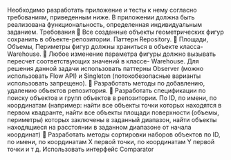 Необходимо разработать приложение и тесты к нему согласно
требованиям, приведенным ниже. В приложении должна быть реализована
функциональность, определенная индивидуальным заданием.
Требования
 Все созданные объекты геометрических фигур сохранить в объекте-репозитории. Паттерн
Repository.
 Площади, Объемы, Периметры фигур должны храниться в объекте класса-Warehouse.
 Любое изменение параметра фигуры должно вызывать пересчет соответствующих значений
в классе- Warehouse.
Для решения данной задачи использовать паттерны Observer (можно использовать Flow
API) и Singleton (потокобезопасные варианты использовать запрещено).
 Разработать методы по добавлению, удалению объектов репозитория.
 Разработать спецификации по поиску объектов и групп объектов в репозитории. По ID, по
имени, по координатам (например: найти все объекты точки которых находятся в первом
квадранте, найти все объекты площади поверхности (объемы, периметры) которых
заключены в заданный диапазон, найти объекты находящиеся на расстоянии в заданном
диапазоне от начала координат)
 Разработать методы сортировки наборов объектов по ID, по имени, по координатам Х первой
точки, по координатам Y первой точки и т д. Использовать интерфейс Comparator

